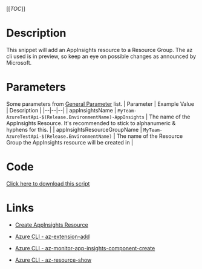 [[_TOC_]]

# Description
This snippet will add an AppInsights resource to a Resource Group. The az cli used is in preview, so keep an eye on possible changes as announced by Microsoft.

# Parameters
Some parameters from [General Parameter](/Azure/Azure-CLI-Snippets) list.
| Parameter | Example Value | Description |
|--|--|--|
| appInsightsName | `MyTeam-AzureTestApi-$(Release.EnvironmentName)-AppInsights` | The name of the AppInsights Resource. It's recommended to stick to alphanumeric & hyphens for this. |
| appInsightsResourceGroupName | `MyTeam-AzureTestApi-$(Release.EnvironmentName)` | The name of the Resource Group the AppInsights resource will be created in |


# Code
[Click here to download this script](../../../../src/AppInsights/Create-AppInsights-Resource.ps1)

# Links

- [Create AppInsights Resource](https://docs.microsoft.com/en-us/azure/azure-monitor/app/create-new-resource#create-an-application-insights-resource-1)

- [Azure CLI - az-extension-add](https://docs.microsoft.com/en-us/cli/azure/extension?view=azure-cli-latest#az-extension-add)

- [Azure CLI - az-monitor-app-insights-component-create](https://docs.microsoft.com/en-us/cli/azure/ext/application-insights/monitor/app-insights/component?view=azure-cli-latest#ext-application-insights-az-monitor-app-insights-component-create)

- [Azure CLI - az-resource-show](https://docs.microsoft.com/en-us/cli/azure/resource?view=azure-cli-latest#az-resource-show)